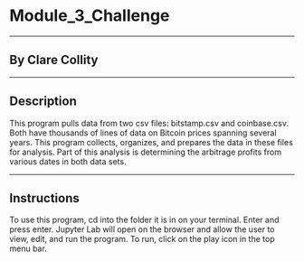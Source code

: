 # Module_3_Challenge

___

## By Clare Collity

___

## Description
This program pulls data from two csv files: bitstamp.csv and coinbase.csv. Both have thousands of lines of data on Bitcoin prices spanning several years. This program collects, organizes, and prepares the data in these files for analysis. Part of this analysis is determining the arbitrage profits from various dates in both data sets. 

___

## Instructions
To use this program, cd into the folder it is in on your terminal. Enter <jupyter lab> and press enter. Jupyter Lab will open on the browser and allow the user to view, edit, and run the program. To run, click on the play icon in the top menu bar. 
